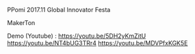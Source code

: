 PPomi 2017.11 Global Innovator Festa

MakerTon

Demo (Youtube) : https://youtu.be/5DH2yKmZitU
		 https://youtu.be/NT4bUG3TRr4
		 https://youtu.be/MDVPfxKGK5E

